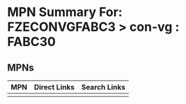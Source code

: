 



# MPN Summary For: FZECONVGFABC3 > con-vg : FABC30

## MPNs
  

|MPN|Direct Links|Search Links|
| :--- | :--- | :--- |
||||
